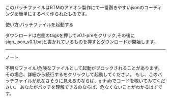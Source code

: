 このバッチファイルはRTMのアドオン製作にて一番躓きやすいjsonのコーディングを簡単にするべく作られたものです。

使い方:バッチファイルを起動する

ダウンロードは右側のtagsを押してv0.1-preをクリック,その後にsign_json_v0.1.batと書かれているものを押すとダウンロードが開始します。

----
ノート

不明なファイル/危険なファイルとして起動がブロックされることがあります。 その場合、詳細から続行するをクリックして起動してください。
もし、このバッチファイルが危なさそうに見えるのならば、githubでコードを覗いてみてください。 あなたがバッチを理解できるのならば、危なくないことがわかるはずです。
